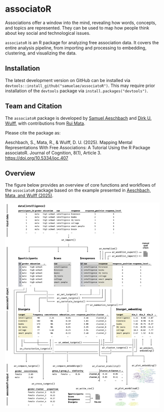 # associatoR

Associations offer a window into the mind, revealing how words, concepts, and topics are represented. They can be used to map how people think about key social and technological issues.

`associatoR` is an R package for analyzing free association data. It covers the entire analysis pipeline, from importing and processing to embedding, clustering, and visualizing the data.

## Installation

The latest development version on GitHub can be installed via `devtools::install_github("samuelae/associatoR")`. This may require prior installation of the `devtools` package via `install.packages("devtools")`.

## Team and Citation

The `associatoR` package is developed by [Samuel Aeschbach](https://github.com/samuelae) and [Dirk U. Wulff](https://github.com/dwulff), with contributions from [Rui Mata](https://github.com/matarui).

Please cite the package as:

Aeschbach, S., Mata, R., & Wulff, D. U. (2025). Mapping Mental Representations With Free Associations: A Tutorial Using the R Package associatoR. Journal of Cognition, 8(1), Article 3. <https://doi.org/10.5334/joc.407>

## Overview

The figure below provides an overview of core functions and workflows of the `associatoR` package based on the example presented in [Aeschbach, Mata, and Wulff (2025)](https://doi.org/10.5334/joc.407>).

![](man/figures/overview.png)



